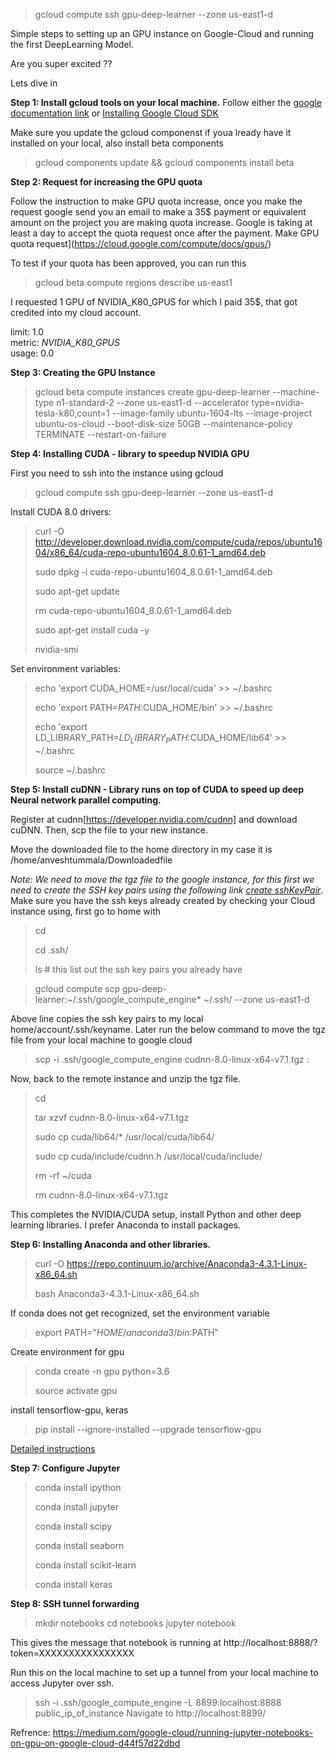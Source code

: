 > gcloud compute ssh gpu-deep-learner --zone us-east1-d

Simple steps to setting up an GPU instance on Google-Cloud and running the first DeepLearning Model.

Are you super excited ??

Lets dive in

**Step 1: Install gcloud tools on your local machine.**
Follow either the
[google documentation link](https://cloud.google.com/sdk/downloads) or  [Installing Google Cloud SDK](https://www.youtube.com/watch?v=eGVc_WFzXtw)

Make sure you update the gcloud componenst if youa lready have it installed on your local, also install beta components

 > gcloud components update && gcloud components install beta

**Step 2:  Request for increasing the GPU quota**

Follow the instruction to make GPU quota increase, once you make the request google send you an email to make a 35$ payment or equivalent amount on the project you are making quota increase. Google is taking at least a day to accept the quota request once after the payment. Make GPU quota request](https://cloud.google.com/compute/docs/gpus/)

To test if your quota has been approved, you can run this

> gcloud beta compute regions describe us-east1

I requested 1 GPU of NVIDIA_K80_GPUS for which I paid 35$, that got credited into my cloud account.

limit: 1.0   
metric: *NVIDIA_K80_GPUS*  
usage: 0.0

**Step 3: Creating the GPU Instance**

> gcloud beta compute instances create gpu-deep-learner --machine-type n1-standard-2 --zone us-east1-d --accelerator type=nvidia-tesla-k80,count=1 --image-family ubuntu-1604-lts --image-project ubuntu-os-cloud --boot-disk-size 50GB --maintenance-policy TERMINATE --restart-on-failure

**Step 4: Installing CUDA - library to speedup NVIDIA GPU**

First  you need to ssh into the instance using gcloud

> gcloud compute ssh gpu-deep-learner --zone us-east1-d

Install CUDA 8.0 drivers:

> curl -O http://developer.download.nvidia.com/compute/cuda/repos/ubuntu1604/x86_64/cuda-repo-ubuntu1604_8.0.61-1_amd64.deb
>
> sudo dpkg -i cuda-repo-ubuntu1604_8.0.61-1_amd64.deb
>
> sudo apt-get update
>
> rm cuda-repo-ubuntu1604_8.0.61-1_amd64.deb
>
> sudo apt-get install cuda -y
>
> nvidia-smi

Set environment variables:

> echo 'export CUDA_HOME=/usr/local/cuda' >> ~/.bashrc
>
> echo 'export PATH=$PATH:$CUDA_HOME/bin' >> ~/.bashrc
>
> echo 'export LD_LIBRARY_PATH=$LD_LIBRARY_PATH:$CUDA_HOME/lib64' >> ~/.bashrc
>
> source ~/.bashrc

**Step 5: Install cuDNN - Library runs on top of CUDA to speed up deep Neural network parallel computing.**

Register at cudnn[https://developer.nvidia.com/cudnn] and download cuDNN. Then, scp the file to your new instance.

Move the downloaded file to the home directory in my case it is /home/anveshtummala/Downloadedfile

*Note: We need to move the tgz file to the google instance, for this first we need to create the SSH key pairs using the following link [create sshKeyPair](https://cloud.google.com/compute/docs/instances/adding-removing-ssh-keys)*. Make sure you have the ssh keys already created by checking your Cloud instance using, first go to home with
>cd
>
>cd .ssh/
>
>ls   # this list out the ssh key pairs you already have


> gcloud compute scp gpu-deep-learner:~/.ssh/google_compute_engine* ~/.ssh/ --zone us-east1-d

Above line copies the ssh key pairs to my local home/account/.ssh/keyname. Later run the below command to move the tgz file from your local machine to google cloud
> scp -i .ssh/google_compute_engine cudnn-8.0-linux-x64-v7.1.tgz <external-IP-of-GPU-instance>:

Now, back to the remote instance and unzip the tgz file.

> cd
>
> tar xzvf cudnn-8.0-linux-x64-v7.1.tgz
>
> sudo cp cuda/lib64/* /usr/local/cuda/lib64/
>
> sudo cp cuda/include/cudnn.h /usr/local/cuda/include/
>
> rm -rf ~/cuda
>
> rm cudnn-8.0-linux-x64-v7.1.tgz
>

This completes the NVIDIA/CUDA setup, install Python and other deep learning libraries. I prefer Anaconda to install packages.

**Step 6: Installing Anaconda and other libraries.**

> curl -O https://repo.continuum.io/archive/Anaconda3-4.3.1-Linux-x86_64.sh
>
>bash Anaconda3-4.3.1-Linux-x86_64.sh
>

If conda does not get recognized, set the environment variable
> export PATH="$HOME/anaconda3/bin:$PATH"

Create environment for gpu
> conda create -n gpu python=3.6
>
> source activate gpu

install tensorflow-gpu, keras

> pip install --ignore-installed --upgrade tensorflow-gpu

[Detailed instructions](http://inmachineswetrust.com/posts/deep-learning-setup/)

**Step 7: Configure Jupyter**

> conda install ipython
>
> conda install jupyter
>
> conda install scipy
>
> conda install seaborn
>
> conda install scikit-learn
>
> conda install keras
>

**Step 8: SSH tunnel forwarding**
> mkdir notebooks
> cd notebooks
> jupyter notebook

This gives the message that notebook is running at http://localhost:8888/?token=XXXXXXXXXXXXXXXX

Run this on the local machine to set up a tunnel from your local machine to access Jupyter over ssh.

> ssh -i .ssh/google_compute_engine -L 8899:localhost:8888 public_ip_of_instance
>Navigate to http://localhost:8899/

Refrence: https://medium.com/google-cloud/running-jupyter-notebooks-on-gpu-on-google-cloud-d44f57d22dbd
